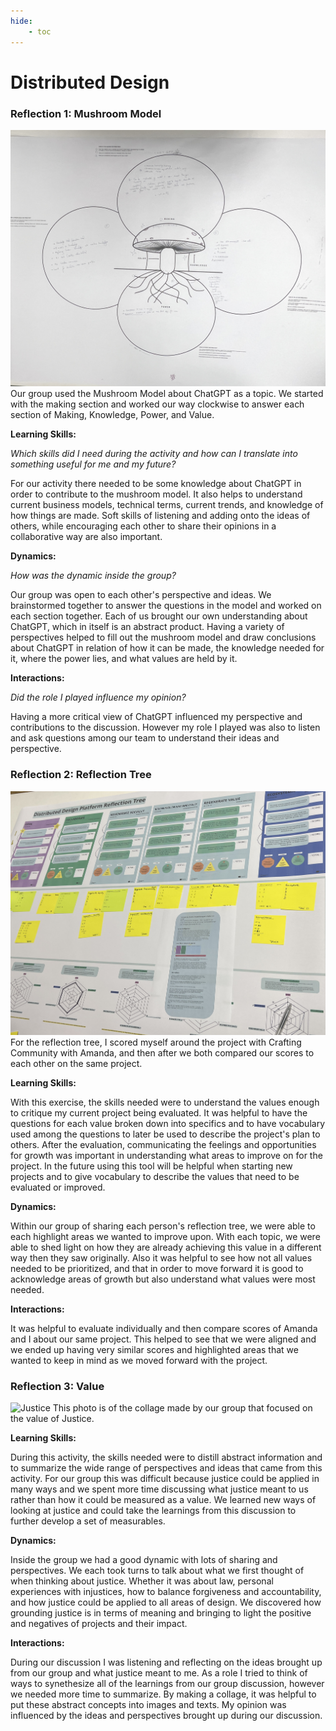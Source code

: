 ```yaml
---
hide:
    - toc
---
```


# Distributed Design

### Reflection 1: Mushroom Model

![MushroomModel](../images/3Term/MushroomModel.jpg)
Our group used the Mushroom Model about ChatGPT as a topic. We started with the making section and worked our way clockwise to answer each section of Making, Knowledge, Power, and Value. 

**Learning Skills:**

*Which skills did I need during the activity and how can I translate into something useful for me and my future?*

For our activity there needed to be some knowledge about ChatGPT in order to contribute to the mushroom model. It also helps to understand current business models, technical terms, current trends, and knowledge of how things are made. Soft skills of listening and adding onto the ideas of others, while encouraging each other to share their opinions in a collaborative way are also important. 

**Dynamics:**

*How was the dynamic inside the group?*

Our group was open to each other's perspective and ideas. We brainstormed together to answer the questions in the model and worked on each section together. Each of us brought our own understanding about ChatGPT, which in itself is an abstract product. Having a variety of perspectives helped to fill out the mushroom model and draw conclusions about ChatGPT in relation of how it can be made, the knowledge needed for it, where the power lies, and what values are held by it. 

**Interactions:**

*Did the role I played influence my opinion?*

Having a more critical view of ChatGPT influenced my perspective and contributions to the discussion. However my role I played was also to listen and ask questions among our team to understand their ideas and perspective. 

### Reflection 2: Reflection Tree

![ReflectionTree](../images/3Term/ReflectionTree.jpg)
For the reflection tree, I scored myself around the project with Crafting Community with Amanda, and then after we both compared our scores to each other on the same project.

**Learning Skills:**

With this exercise, the skills needed were to understand the values enough to critique my current project being evaluated. It was helpful to have the questions for each value broken down into specifics and to have vocabulary used among the questions to later be used to describe the project's plan to others. After the evaluation, communicating the feelings and opportunities for growth was important in understanding what areas to improve on for the project. In the future using this tool will be helpful when starting new projects and to give vocabulary to describe the values that need to be evaluated or improved. 

**Dynamics:**

Within our group of sharing each person's reflection tree, we were able to each highlight areas we wanted to improve upon. With each topic, we were able to shed light on how they are already achieving this value in a different way then they saw originally. Also it was helpful to see how not all values needed to be prioritized, and that in order to move forward it is good to acknowledge areas of growth but also understand what values were most needed. 

**Interactions:**

It was helpful to evaluate individually and then compare scores of Amanda and I about our same project. This helped to see that we were aligned and we ended up having very similar scores and highlighted areas that we wanted to keep in mind as we moved forward with the project. 

### Reflection 3: Value

![Justice](../images/3Term/Justice.jpg)
This photo is of the collage made by our group that focused on the value of Justice. 

**Learning Skills:**

During this activity, the skills needed were to distill abstract information and to summarize the wide range of perspectives and ideas that came from this activity. For our group this was difficult because justice could be applied in many ways and we spent more time discussing what justice meant to us rather than how it could be measured as a value. We learned new ways of looking at justice and could take the learnings from this discussion to further develop a set of measurables. 

**Dynamics:**

Inside the group we had a good dynamic with lots of sharing and perspectives. We each took turns to talk about what we first thought of when thinking about justice. Whether it was about law, personal experiences with injustices, how to balance forgiveness and accountability, and how justice could be applied to all areas of design. We discovered how grounding justice is in terms of meaning and bringing to light the positive and negatives of projects and their impact. 

**Interactions:**

During our discussion I was listening and reflecting on the ideas brought up from our group and what justice meant to me. As a role I tried to think of ways to synethesize all of the learnings from our group discussion, however we needed more time to summarize. By making a collage, it was helpful to put these abstract concepts into images and texts. My opinion was influenced by the ideas and perspectives brought up during our discussion. 